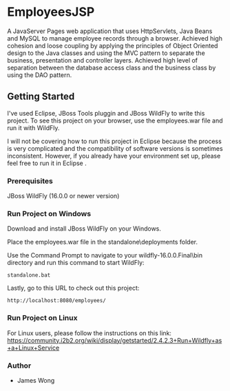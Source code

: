 # EmployeesJSP

A JavaServer Pages web application that uses HttpServlets, Java Beans and MySQL to manage employee records through a browser. Achieved high cohesion and loose coupling by applying the principles of Object Oriented design to the Java classes and using the MVC pattern to separate the business, presentation and controller layers. Achieved high level of separation between the database access class and the business class by using the DAO pattern.

## Getting Started

I've used Eclipse, JBoss Tools pluggin and JBoss WildFly to write this project. To see this project on your browser, use the employees.war file and run it with WildFly.

I will not be covering how to run this project in Eclipse because the process is very complicated and the compatibility of software versions is sometimes inconsistent. However, if you already have your environment set up, please feel free to run it in Eclipse .

### Prerequisites

JBoss WildFly (16.0.0 or newer version)

### Run Project on Windows

Download and install JBoss WildFly on your Windows.

Place the employees.war file in the standalone\deployments folder. 

Use the Command Prompt to navigate to your wildfly-16.0.0.Final\bin directory and run this command to start WildFly:
```
standalone.bat
```

Lastly, go to this URL to check out this project:
```
http://localhost:8080/employees/
```

### Run Project on Linux

For Linux users, please follow the instructions on this link:
https://community.i2b2.org/wiki/display/getstarted/2.4.2.3+Run+Wildfly+as+a+Linux+Service

### Author

* James Wong
